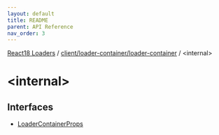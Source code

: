 ```yaml
---
layout: default
title: README
parent: API Reference
nav_order: 3
---
```


[React18 Loaders](../../../../modules.md) / [client/loader-container/loader-container](../README.md) / \<internal\>

# \<internal\>

## Interfaces

- [LoaderContainerProps](interfaces/LoaderContainerProps.md)
